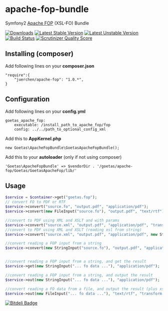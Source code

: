 apache-fop-bundle
==========

Symfony2 [Apache FOP](http://xmlgraphics.apache.org/fop/) (XSL-FO)  Bundle

[![Downloads](https://poser.pugx.org/goetas/apache-fop/d/total.png)](https://packagist.org/packages/goetas/apache-fop)
[![Latest Stable Version](https://poser.pugx.org/goetas/apache-fop/version.png)](https://packagist.org/packages/goetas/apache-fop)
[![Latest Unstable Version](https://poser.pugx.org/goetas/apache-fop/v/unstable.png)](https://packagist.org/packages/goetas/apache-fop)
[![Build Status](https://travis-ci.org/goetas/apache-fop.png?branch=master)](https://travis-ci.org/goetas/apache-fop)
[![Scrutinizer Quality Score](https://scrutinizer-ci.com/g/goetas/apache-fop/badges/quality-score.png?s=a53e4e834159a28faddac60e5b38be33db72c3f0)](https://scrutinizer-ci.com/g/goetas/apache-fop/)

Installing (composer)
--------------------

Add following lines on your **composer.json**
```
"require":{
    "juerchen/apache-fop": "1.0.*",
}
```


Configuration
--------------------

Add following lines on your **config.yml**
```
goetas_apache_fop:
    executable: /install_path_to_apache_fop/fop
    config: ../../path_to_optional_config_xml
```


Add this to **AppKernel.php**
```
new Goetas\ApacheFopBundle\GoetasApacheFopBundle();
```

Add this to your **autoloader** (only if not using composer)
```
'Goetas\ApacheFopBundle' => $vendorDir . '/goetas/apache-fop/Goetas/GoetasApacheFop/lib/'
```


Usage
--------------------

```php
$service = $container->get("goetas.fop");
// convert FO to PDF or RTF
$service->convert("source.fo", "output.pdf", "application/pdf");
$service->convert(new FileInput("source.fo"), "output.pdf", "text/rtf");

//convert to PDF using XML and XSLT and with params
$service->convert("source.xml", "output.pdf", "application/pdf", "transform.xsl", array("paramName"=>"paramValue"));
//convert to PDF using XML and XSLT (reading xsl from string)
$service->convert("source.xml", "output.pdf", "application/pdf", new StringInput(" ... xsl string ..."));

//convert reading a FOP input from a string
$service->convert(new StringInput("source.fo"), "output.pdf", "application/pdf");


//convert reading a FOP input from a string, and get the result
$service->get(new StringInput("... fo data ..."), "application/pdf");

//convert reading a FOP input from a string, and output the result
$service->out(new StringInput("... fo data ..."), "application/pdf");

//convert reading a FO data from a file, and output the result (plus xsl)
$service->out(new FileInput("... fo data ..."), "text/rtf", "transform.xsl", array("paramName"=>"paramValue"));


```


[![Bitdeli Badge](https://d2weczhvl823v0.cloudfront.net/goetas/apache-fop/trend.png)](https://bitdeli.com/free "Bitdeli Badge")

